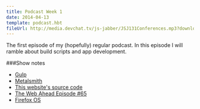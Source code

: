 ```yaml
---
title: Podcast Week 1
date: 2014-04-13
template: podcast.hbt
fileUrl: http://media.devchat.tv/js-jabber/JSJ131Conferences.mp3?download=true
---
```

The first episode of my (hopefully) regular podcast. In this episode I will ramble about build scripts and app development.

###Show notes

- [Gulp](http://gulpjs.com/)
- [Metalsmith](http://www.metalsmith.io/)
- [This website's source code](https://github.com/RobinThrift/RobinThrift.com)
- [The Web Ahead Episode #65](http://5by5.tv/webahead/65)
- [Firefox OS](https://www.mozilla.org/en-US/firefox/os/)
